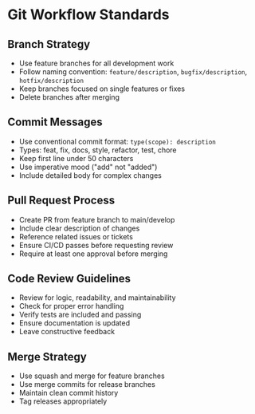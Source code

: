 # Git Workflow Standards

## Branch Strategy
- Use feature branches for all development work
- Follow naming convention: `feature/description`, `bugfix/description`, `hotfix/description`
- Keep branches focused on single features or fixes
- Delete branches after merging

## Commit Messages
- Use conventional commit format: `type(scope): description`
- Types: feat, fix, docs, style, refactor, test, chore
- Keep first line under 50 characters
- Use imperative mood ("add" not "added")
- Include detailed body for complex changes

## Pull Request Process
- Create PR from feature branch to main/develop
- Include clear description of changes
- Reference related issues or tickets
- Ensure CI/CD passes before requesting review
- Require at least one approval before merging

## Code Review Guidelines
- Review for logic, readability, and maintainability
- Check for proper error handling
- Verify tests are included and passing
- Ensure documentation is updated
- Leave constructive feedback

## Merge Strategy
- Use squash and merge for feature branches
- Use merge commits for release branches
- Maintain clean commit history
- Tag releases appropriately